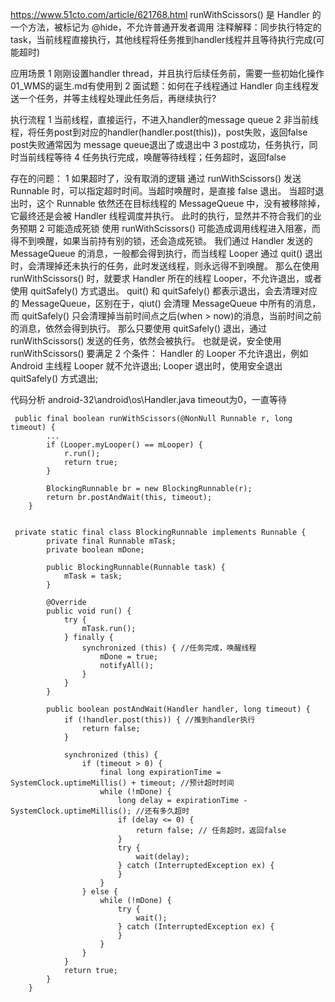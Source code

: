 
https://www.51cto.com/article/621768.html
runWithScissors() 是 Handler 的一个方法，被标记为 @hide，不允许普通开发者调用
注释解释：同步执行特定的task，当前线程直接执行，其他线程将任务推到handler线程并且等待执行完成(可能超时)

应用场景
1 刚刚设置handler thread，并且执行后续任务前，需要一些初始化操作  01_WMS的诞生.md有使用到
2 面试题：如何在子线程通过 Handler 向主线程发送一个任务，并等主线程处理此任务后，再继续执行?

执行流程
1 当前线程，直接运行，不进入handler的message queue
2 非当前线程，将任务post到对应的handler(handler.post(this))，post失败，返回false    post失败通常因为 message queue退出了或退出中
3 post成功，任务执行，同时当前线程等待
4 任务执行完成，唤醒等待线程；任务超时，返回false

存在的问题：
1 如果超时了，没有取消的逻辑
通过 runWithScissors() 发送 Runnable 时，可以指定超时时间。当超时唤醒时，是直接 false 退出。
当超时退出时，这个 Runnable 依然还在目标线程的 MessageQueue 中，没有被移除掉，它最终还是会被 Handler 线程调度并执行。
此时的执行，显然并不符合我们的业务预期
2 可能造成死锁
使用 runWithScissors() 可能造成调用线程进入阻塞，而得不到唤醒，如果当前持有别的锁，还会造成死锁。
我们通过 Handler 发送的 MessageQueue 的消息，一般都会得到执行，而当线程 Looper 通过 quit() 退出时，会清理掉还未执行的任务，此时发送线程，则永远得不到唤醒。
那么在使用 runWithScissors() 时，就要求 Handler 所在的线程 Looper，不允许退出，或者使用 quitSafely() 方式退出。
quit() 和 quitSafely() 都表示退出，会去清理对应的 MessageQueue，区别在于，qiut() 会清理 MessageQueue 中所有的消息，而 quitSafely() 只会清理掉当前时间点之后(when > now)的消息，当前时间之前的消息，依然会得到执行。
那么只要使用 quitSafely() 退出，通过 runWithScissors() 发送的任务，依然会被执行。
也就是说，安全使用 runWithScissors() 要满足 2 个条件：
Handler 的 Looper 不允许退出，例如 Android 主线程 Looper 就不允许退出;
Looper 退出时，使用安全退出 quitSafely() 方式退出;

代码分析
android-32\android\os\Handler.java   timeout为0，一直等待
```
 public final boolean runWithScissors(@NonNull Runnable r, long timeout) {
        ...
        if (Looper.myLooper() == mLooper) {
            r.run();
            return true;
        }

        BlockingRunnable br = new BlockingRunnable(r);
        return br.postAndWait(this, timeout);
    }
    

 private static final class BlockingRunnable implements Runnable {
        private final Runnable mTask;
        private boolean mDone;

        public BlockingRunnable(Runnable task) {
            mTask = task;
        }

        @Override
        public void run() {
            try {
                mTask.run();
            } finally {
                synchronized (this) { //任务完成，唤醒线程
                    mDone = true;
                    notifyAll();
                }
            }
        }

        public boolean postAndWait(Handler handler, long timeout) {
            if (!handler.post(this)) { //推到handler执行
                return false;
            }

            synchronized (this) {
                if (timeout > 0) {
                    final long expirationTime = SystemClock.uptimeMillis() + timeout; //预计超时时间
                    while (!mDone) {
                        long delay = expirationTime - SystemClock.uptimeMillis(); //还有多久超时
                        if (delay <= 0) {
                            return false; // 任务超时，返回false
                        }
                        try {
                            wait(delay);
                        } catch (InterruptedException ex) {
                        }
                    }
                } else {
                    while (!mDone) {
                        try {
                            wait();
                        } catch (InterruptedException ex) {
                        }
                    }
                }
            }
            return true;
        }
    }    
```